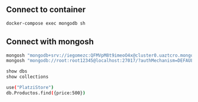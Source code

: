 ## Connect to container
```sh
docker-compose exec mongodb sh
```

## Connect with mongosh

```sh
mongosh "mongodb+srv://iegomezc:QFMVpM8t9imeoO4x@cluster0.uaztcro.mongodb.net/"
mongosh "mongodb://root:root12345@localhost:27017/?authMechanism=DEFAULT&tls=false"
```

```sh
show dbs
show collections
```

```sh
use("PlatziStore")
db.Productos.find({price:500})
```


